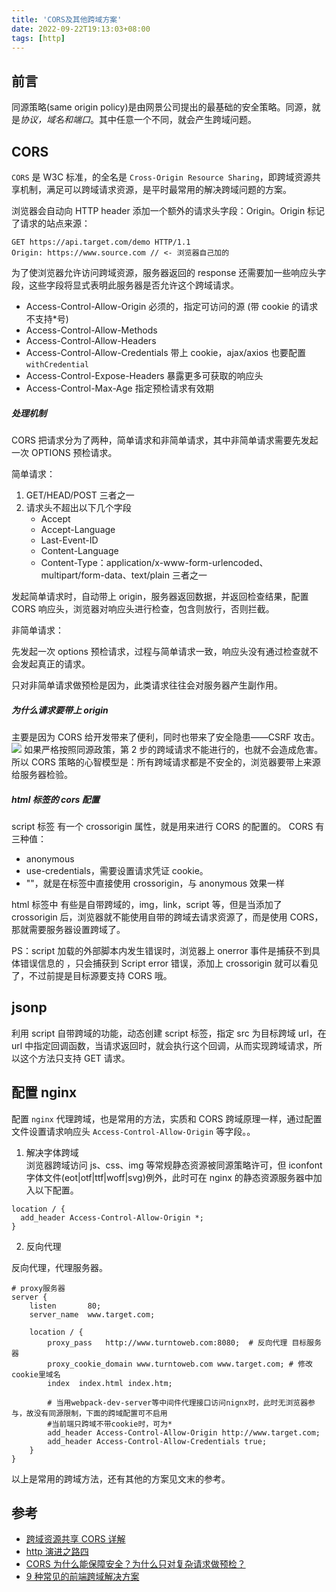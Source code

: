 ```yaml
---
title: 'CORS及其他跨域方案'
date: 2022-09-22T19:13:03+08:00
tags: [http]
---
```


## 前言

同源策略(same origin policy)是由网景公司提出的最基础的安全策略。同源，就是*协议，域名和端口*。其中任意一个不同，就会产生跨域问题。

## CORS

`CORS` 是 W3C 标准，的全名是 `Cross-Origin Resource Sharing`，即跨域资源共享机制，满足可以跨域请求资源，是平时最常用的解决跨域问题的方案。

浏览器会自动向 HTTP header 添加一个额外的请求头字段：Origin。Origin 标记了请求的站点来源：

```http
GET https://api.target.com/demo HTTP/1.1
Origin: https://www.source.com // <- 浏览器自己加的
```

为了使浏览器允许访问跨域资源，服务器返回的 response 还需要加一些响应头字段，这些字段将显式表明此服务器是否允许这个跨域请求。

- Access-Control-Allow-Origin 必须的，指定可访问的源 (带 cookie 的请求不支持\*号)
- Access-Control-Allow-Methods
- Access-Control-Allow-Headers
- Access-Control-Allow-Credentials 带上 cookie，ajax/axios 也要配置 `withCredential`
- Access-Control-Expose-Headers 暴露更多可获取的响应头
- Access-Control-Max-Age 指定预检请求有效期

##### 处理机制

CORS 把请求分为了两种，简单请求和非简单请求，其中非简单请求需要先发起一次 OPTIONS 预检请求。

简单请求：

1. GET/HEAD/POST 三者之一
2. 请求头不超出以下几个字段
   - Accept
   - Accept-Language
   - Last-Event-ID
   - Content-Language
   - Content-Type：application/x-www-form-urlencoded、multipart/form-data、text/plain 三者之一

发起简单请求时，自动带上 origin，服务器返回数据，并返回检查结果，配置 CORS 响应头，浏览器对响应头进行检查，包含则放行，否则拦截。

非简单请求：

先发起一次 options 预检请求，过程与简单请求一致，响应头没有通过检查就不会发起真正的请求。

只对非简单请求做预检是因为，此类请求往往会对服务器产生副作用。

##### 为什么请求要带上 origin

主要是因为 CORS 给开发带来了便利，同时也带来了安全隐患——CSRF 攻击。
![](https://cdn.staticaly.com/gh/yokiizx/picgo@master/img/202210280002617.png)
如果严格按照同源政策，第 2 步的跨域请求不能进行的，也就不会造成危害。所以 CORS 策略的心智模型是：所有跨域请求都是不安全的，浏览器要带上来源给服务器检验。

##### html 标签的 cors 配置

script 标签 有一个 crossorigin 属性，就是用来进行 CORS 的配置的。
CORS 有三种值：

- anonymous
- use-credentials，需要设置请求凭证 cookie。
- ""，就是在标签中直接使用 crossorigin，与 anonymous 效果一样

html 标签中 有些是自带跨域的，img，link，script 等，但是当添加了 crossorigin 后，浏览器就不能使用自带的跨域去请求资源了，而是使用 CORS，那就需要服务器设置跨域了。

PS：script 加载的外部脚本内发生错误时，浏览器上 onerror 事件是捕获不到具体错误信息的 ，只会捕获到 Script error 错误，添加上 crossorigin 就可以看见了，不过前提是目标源要支持 CORS 哦。

## jsonp

利用 script 自带跨域的功能，动态创建 script 标签，指定 src 为目标跨域 url，在 url 中指定回调函数，当请求返回时，就会执行这个回调，从而实现跨域请求，所以这个方法只支持 GET 请求。

## 配置 nginx

配置 `nginx` 代理跨域，也是常用的方法，实质和 CORS 跨域原理一样，通过配置文件设置请求响应头 `Access-Control-Allow-Origin` 等字段。。

1. 解决字体跨域  
   浏览器跨域访问 js、css、img 等常规静态资源被同源策略许可，但 iconfont 字体文件(eot|otf|ttf|woff|svg)例外，此时可在 nginx 的静态资源服务器中加入以下配置。

```nginx
location / {
  add_header Access-Control-Allow-Origin *;
}
```

2. 反向代理

反向代理，代理服务器。

```nginx
# proxy服务器
server {
    listen       80;
    server_name  www.target.com;

    location / {
        proxy_pass   http://www.turntoweb.com:8080;  # 反向代理 目标服务器
        proxy_cookie_domain www.turntoweb.com www.target.com; # 修改cookie里域名
        index  index.html index.htm;

        # 当用webpack-dev-server等中间件代理接口访问nignx时，此时无浏览器参与，故没有同源限制，下面的跨域配置可不启用
        #当前端只跨域不带cookie时，可为*
        add_header Access-Control-Allow-Origin http://www.target.com;
        add_header Access-Control-Allow-Credentials true;
    }
}
```

以上是常用的跨域方法，还有其他的方案见文末的参考。

## 参考

- [跨域资源共享 CORS 详解](https://www.ruanyifeng.com/blog/2016/04/cors.html)
- [http 演进之路四](https://zhuanlan.zhihu.com/p/50979016)
- [CORS 为什么能保障安全？为什么只对复杂请求做预检？](https://mp.weixin.qq.com/s/W38vyzlqRtUysjguHeqiNQ)
- [9 种常见的前端跨域解决方案](https://juejin.cn/post/6844903882083024910)
